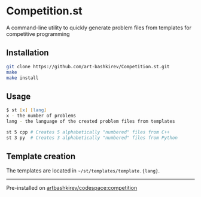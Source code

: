 # Competition.st

A command-line utility to quickly generate problem files from templates for competitive programming

## Installation

```zsh
git clone https://github.com/art-bashkirev/Competition.st.git
make
make install
```

## Usage

```zsh
$ st [x] [lang]
x - the number of problems
lang - the language of the created problem files from templates
```

```zsh
st 5 cpp # Creates 5 alphabetically "numbered" files from C++
st 3 py  # Creates 3 alphabetically "numbered" files from Python
```

## Template creation

The templates are located in `~/st/templates/template.{lang}`.

---

Pre-installed on [artbashkirev/codespace:competition](https://hub.docker.com/r/artbashkirev/codespace/tags?page=1&name=comp)
